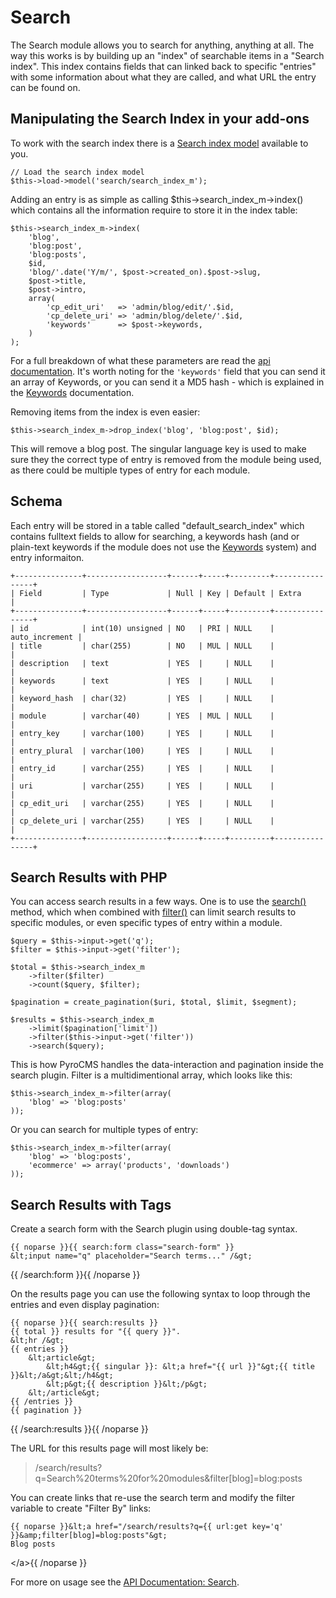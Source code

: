 # Search

The Search module allows you to search for anything, anything at all. The way this works is by building up an "index" of searchable items 
in a "Search index". This index contains fields that can linked back to specific "entries" with some information about what they are called, 
and what URL the entry can be found on. 

## Manipulating the Search Index in your add-ons

To work with the search index there is a [Search index model][searchindex] available to you.

	// Load the search index model
	$this->load->model('search/search_index_m');

Adding an entry is as simple as calling <kdb>$this->search\_index\_m->index()</kdb> which contains all the information require to store it in the index table:

	$this->search_index_m->index(
		'blog', 
		'blog:post', 
		'blog:posts', 
		$id,
		'blog/'.date('Y/m/', $post->created_on).$post->slug,
		$post->title,
		$post->intro, 
		array(
			'cp_edit_uri' 	=> 'admin/blog/edit/'.$id,
			'cp_delete_uri' => 'admin/blog/delete/'.$id,
			'keywords' 		=> $post->keywords,
		)
	);

For a full breakdown of what these parameters are read the [api documentation][index-method]. It's worth noting for the `'keywords'` field that you can send it an array of Keywords, or you can send it a MD5 hash - which is explained in the [Keywords][keywords] documentation.

Removing items from the index is even easier:

	$this->search_index_m->drop_index('blog', 'blog:post', $id);

This will remove a blog post. The singular language key is used to make sure they the correct type of entry is removed from the module being used, 
as there could be multiple types of entry for each module.

## Schema

Each entry will be stored in a table called "default\_search\_index" which contains fulltext fields to allow for searching, a keywords hash (and 
or plain-text keywords if the module does not use the [Keywords][keywords] system) and entry informaiton.

	+---------------+------------------+------+-----+---------+----------------+
	| Field         | Type             | Null | Key | Default | Extra          |
	+---------------+------------------+------+-----+---------+----------------+
	| id            | int(10) unsigned | NO   | PRI | NULL    | auto_increment |
	| title         | char(255)        | NO   | MUL | NULL    |                |
	| description   | text             | YES  |     | NULL    |                |
	| keywords      | text             | YES  |     | NULL    |                |
	| keyword_hash  | char(32)         | YES  |     | NULL    |                |
	| module        | varchar(40)      | YES  | MUL | NULL    |                |
	| entry_key     | varchar(100)     | YES  |     | NULL    |                |
	| entry_plural  | varchar(100)     | YES  |     | NULL    |                |
	| entry_id      | varchar(255)     | YES  |     | NULL    |                |
	| uri           | varchar(255)     | YES  |     | NULL    |                |
	| cp_edit_uri   | varchar(255)     | YES  |     | NULL    |                |
	| cp_delete_uri | varchar(255)     | YES  |     | NULL    |                |
	+---------------+------------------+------+-----+---------+----------------+
	
## Search Results with PHP

You can access search results in a few ways. One is to use the [search()][search-method] method, which when combined with [filter()][filter-method]
can limit search results to specific modules, or even specific types of entry within a module.

	$query = $this->input->get('q');
	$filter = $this->input->get('filter');

	$total = $this->search_index_m
		->filter($filter)
		->count($query, $filter);

	$pagination = create_pagination($uri, $total, $limit, $segment);
	
	$results = $this->search_index_m
		->limit($pagination['limit'])
		->filter($this->input->get('filter'))
		->search($query);

This is how PyroCMS handles the data-interaction and pagination inside the search plugin. Filter is a multidimentional array, which looks like this:

	$this->search_index_m->filter(array(
		'blog' => 'blog:posts'
	));

Or you can search for multiple types of entry:

	$this->search_index_m->filter(array(
		'blog' => 'blog:posts',
		'ecommerce' => array('products', 'downloads')
	));

## Search Results with Tags

Create a search form with the Search plugin using double-tag syntax.

	{{ noparse }}{{ search:form class="search-form" }} 
	&lt;input name="q" placeholder="Search terms..." /&gt;
{{ /search:form }}{{ /noparse }}

On the results page you can use the following syntax to loop through the entries and even display pagination:

	{{ noparse }}{{ search:results }}
	{{ total }} results for "{{ query }}".
	&lt;hr /&gt;
	{{ entries }}
		&lt;article&gt;
			&lt;h4&gt;{{ singular }}: &lt;a href="{{ url }}"&gt;{{ title }}&lt;/a&gt;&lt;/h4&gt;
			&lt;p&gt;{{ description }}&lt;/p&gt;
		&lt;/article&gt;
	{{ /entries }}
	{{ pagination }}
{{ /search:results }}{{ /noparse }}

The URL for this results page will most likely be:

> /search/results?q=Search%20terms%20for%20modules&filter[blog]=blog:posts

You can create links that re-use the search term and modify the filter variable to create "Filter By" links:

	{{ noparse }}&lt;a href="/search/results?q={{ url:get key='q' }}&amp;filter[blog]=blog:posts"&gt;
	Blog posts
&lt;/a&gt;{{ /noparse }}

For more on usage see the [API Documentation: Search](/2.3/api/classes/Search.html).

  [searchindex]: /2.3/api/classes/Search_index_m.html
  [search-method]: /2.3/api/classes/Search_index_m.html#search
  [filter-method]: /2.3/api/classes/Search_index_m.html#filter
  [index-method]: /2.3/api/classes/Search_index_m.html#index
  [keywords]: /2.3/manual/index.php/developers/tools/keywords
